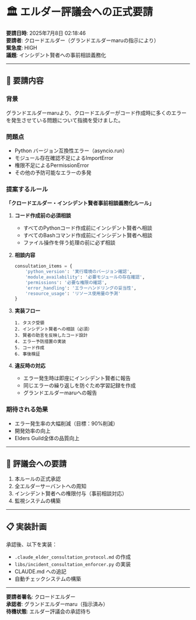 # 🏛️ エルダー評議会への正式要請

**要請日時**: 2025年7月8日 02:18:46  
**要請者**: クロードエルダー（グランドエルダーmaruの指示により）  
**緊急度**: HIGH  
**議題**: インシデント賢者への事前相談義務化

---

## 📜 要請内容

### 背景
グランドエルダーmaruより、クロードエルダーがコード作成時に多くのエラーを発生させている問題について指摘を受けました。

### 問題点
- Python バージョン互換性エラー（asyncio.run）
- モジュール存在確認不足によるImportError
- 権限不足によるPermissionError
- その他の予防可能なエラーの多発

### 提案するルール

**「クロードエルダー・インシデント賢者事前相談義務化ルール」**

1. **コード作成前の必須相談**
   - すべてのPythonコード作成前にインシデント賢者へ相談
   - すべてのBashコマンド作成前にインシデント賢者へ相談
   - ファイル操作を伴う処理の前に必ず相談

2. **相談内容**
   ```python
   consultation_items = {
       'python_version': '実行環境のバージョン確認',
       'module_availability': '必要モジュールの存在確認',
       'permissions': '必要な権限の確認',
       'error_handling': 'エラーハンドリングの妥当性',
       'resource_usage': 'リソース使用量の予測'
   }
   ```

3. **実装フロー**
   ```
   1. タスク受領
   2. インシデント賢者への相談（必須）
   3. 賢者の助言を反映したコード設計
   4. エラー予防措置の実装
   5. コード作成
   6. 事後検証
   ```

4. **違反時の対応**
   - エラー発生時は即座にインシデント賢者に報告
   - 同じエラーの繰り返しを防ぐため学習記録を作成
   - グランドエルダーmaruへの報告

### 期待される効果
- エラー発生率の大幅削減（目標：90%削減）
- 開発効率の向上
- Elders Guild全体の品質向上

---

## 🎯 評議会への要請

1. 本ルールの正式承認
2. 全エルダーサーバントへの周知
3. インシデント賢者への権限付与（事前相談対応）
4. 監視システムの構築

---

## 📋 実装計画

承認後、以下を実装：
- `.claude_elder_consultation_protocol.md` の作成
- `libs/incident_consultation_enforcer.py` の実装
- CLAUDE.md への追記
- 自動チェックシステムの構築

---

**要請者署名**: クロードエルダー  
**承認者**: グランドエルダーmaru（指示済み）  
**待機状態**: エルダー評議会の承認待ち